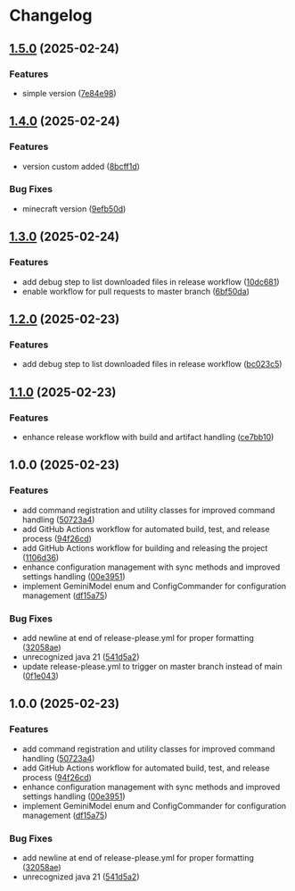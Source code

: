 # Changelog

## [1.5.0](https://github.com/Risinget/commander-mod/compare/v1.4.0...v1.5.0) (2025-02-24)


### Features

* simple version ([7e84e98](https://github.com/Risinget/commander-mod/commit/7e84e98b8935c4d8af81a1b57c755c423dadf3c8))

## [1.4.0](https://github.com/Risinget/commander-mod/compare/v1.3.0...v1.4.0) (2025-02-24)


### Features

* version custom added ([8bcff1d](https://github.com/Risinget/commander-mod/commit/8bcff1d9f04f01c8acbcdfb470582c85ef2ac8fc))


### Bug Fixes

* minecraft version ([9efb50d](https://github.com/Risinget/commander-mod/commit/9efb50d17a12e0d5bd2e9503fe34edb50e10f4e4))

## [1.3.0](https://github.com/Risinget/commander-mod/compare/v1.2.0...v1.3.0) (2025-02-24)


### Features

* add debug step to list downloaded files in release workflow ([10dc681](https://github.com/Risinget/commander-mod/commit/10dc6811e96e9b2a6a134c175e1f7dfb7eaf7072))
* enable workflow for pull requests to master branch ([6bf50da](https://github.com/Risinget/commander-mod/commit/6bf50da176afe24b1f7b75d380c74838dbc8c8d9))

## [1.2.0](https://www.github.com/Risinget/commander-mod/compare/v1.1.0...v1.2.0) (2025-02-23)


### Features

* add debug step to list downloaded files in release workflow ([bc023c5](https://www.github.com/Risinget/commander-mod/commit/bc023c5a5e8905695fbe86b018cb9c988270fec2))

## [1.1.0](https://www.github.com/Risinget/commander-mod/compare/v1.0.0...v1.1.0) (2025-02-23)


### Features

* enhance release workflow with build and artifact handling ([ce7bb10](https://www.github.com/Risinget/commander-mod/commit/ce7bb10b608edb5b61cde41d41ae5dce058521fe))

## 1.0.0 (2025-02-23)


### Features

* add command registration and utility classes for improved command handling ([50723a4](https://www.github.com/Risinget/commander-mod/commit/50723a4dcef942b5177ce82ec9b9b288a109d164))
* add GitHub Actions workflow for automated build, test, and release process ([94f26cd](https://www.github.com/Risinget/commander-mod/commit/94f26cd021670281663f592a6c6fb898daffe95d))
* add GitHub Actions workflow for building and releasing the project ([1106d36](https://www.github.com/Risinget/commander-mod/commit/1106d367b41b0685abcd4d370a5069c9fd54e219))
* enhance configuration management with sync methods and improved settings handling ([00e3951](https://www.github.com/Risinget/commander-mod/commit/00e395166d5f0bf5e21900e43ff7dc4f0307e392))
* implement GeminiModel enum and ConfigCommander for configuration management ([df15a75](https://www.github.com/Risinget/commander-mod/commit/df15a751544868a928bcdf68dd76cb6286f770b1))


### Bug Fixes

* add newline at end of release-please.yml for proper formatting ([32058ae](https://www.github.com/Risinget/commander-mod/commit/32058ae02bc7c9efadd616fada67a90fce153f01))
* unrecognized java 21 ([541d5a2](https://www.github.com/Risinget/commander-mod/commit/541d5a2788aee01e6e6f151cba6943d3e28901d2))
* update release-please.yml to trigger on master branch instead of main ([0f1e043](https://www.github.com/Risinget/commander-mod/commit/0f1e04326aabe05666140a2088c724da12a97ec9))

## 1.0.0 (2025-02-23)


### Features

* add command registration and utility classes for improved command handling ([50723a4](https://github.com/Risinget/commander-mod/commit/50723a4dcef942b5177ce82ec9b9b288a109d164))
* add GitHub Actions workflow for automated build, test, and release process ([94f26cd](https://github.com/Risinget/commander-mod/commit/94f26cd021670281663f592a6c6fb898daffe95d))
* enhance configuration management with sync methods and improved settings handling ([00e3951](https://github.com/Risinget/commander-mod/commit/00e395166d5f0bf5e21900e43ff7dc4f0307e392))
* implement GeminiModel enum and ConfigCommander for configuration management ([df15a75](https://github.com/Risinget/commander-mod/commit/df15a751544868a928bcdf68dd76cb6286f770b1))


### Bug Fixes

* add newline at end of release-please.yml for proper formatting ([32058ae](https://github.com/Risinget/commander-mod/commit/32058ae02bc7c9efadd616fada67a90fce153f01))
* unrecognized java 21 ([541d5a2](https://github.com/Risinget/commander-mod/commit/541d5a2788aee01e6e6f151cba6943d3e28901d2))
